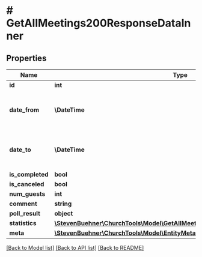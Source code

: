 # # GetAllMeetings200ResponseDataInner

## Properties

Name | Type | Description | Notes
------------ | ------------- | ------------- | -------------
**id** | **int** |  | [optional]
**date_from** | **\DateTime** | Start of the group meeting in UTC / Zulu format | [optional]
**date_to** | **\DateTime** | End of the group meeting in UTC / Zulu format | [optional]
**is_completed** | **bool** |  | [optional]
**is_canceled** | **bool** |  | [optional]
**num_guests** | **int** |  | [optional]
**comment** | **string** |  | [optional]
**poll_result** | **object** |  | [optional]
**statistics** | [**\StevenBuehner\ChurchTools\Model\GetAllMeetings200ResponseDataInnerStatistics**](GetAllMeetings200ResponseDataInnerStatistics.md) |  | [optional]
**meta** | [**\StevenBuehner\ChurchTools\Model\EntityMetaData**](EntityMetaData.md) |  | [optional]

[[Back to Model list]](../../README.md#models) [[Back to API list]](../../README.md#endpoints) [[Back to README]](../../README.md)
